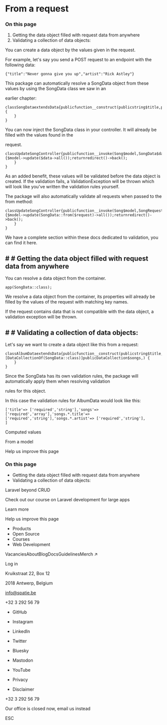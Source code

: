 # From a request

### On this page

1. Getting the data object filled with request data from anywhere
2. Validating a collection of data objects:

You can create a data object by the values given in the request.

For example, let's say you send a POST request to an endpoint with the following data:

```
{"title":"Never gonna give you up","artist":"Rick Astley"}
```

This package can automatically resolve a SongData object from these values by using the SongData class we saw in an

earlier chapter:

```
classSongDataextendsData{publicfunction__construct(publicstring$title,publicstring$artist,) {
    }
}
```

You can now inject the SongData class in your controller. It will already be filled with the values found in the

request.

```
classUpdateSongController{publicfunction__invoke(Song$model,SongData$data){$model->update($data->all());returnredirect()->back();
    }
}
```

As an added benefit, these values will be validated before the data object is created. If the validation fails, a ValidationException will be thrown which will look like you've written the validation rules yourself.

The package will also automatically validate all requests when passed to the from method:

```
classUpdateSongController{publicfunction__invoke(Song$model,SongRequest$request){$model->update(SongData::from($request)->all());returnredirect()->back();
    }
}
```

We have a complete section within these docs dedicated to validation, you can find it here.

## # # Getting the data object filled with request data from anywhere

You can resolve a data object from the container.

```
app(SongData::class);
```

We resolve a data object from the container, its properties will already be filled by the values of the request with matching key names.

If the request contains data that is not compatible with the data object, a validation exception will be thrown.

## # # Validating a collection of data objects:

Let's say we want to create a data object like this from a request:

```
classAlbumDataextendsData{publicfunction__construct(publicstring$title,#[DataCollectionOf(SongData::class)]publicDataCollection$songs,) {
    }
}
```

Since the SongData has its own validation rules, the package will automatically apply them when resolving validation

rules for this object.

In this case the validation rules for AlbumData would look like this:

```
['title'=> ['required','string'],'songs'=> ['required','array'],'songs.*.title'=> ['required','string'],'songs.*.artist'=> ['required','string'],
]
```

Computed values

From a model

Help us improve this page

### On this page

- Getting the data object filled with request data from anywhere
- Validating a collection of data objects:

Laravel beyond CRUD

Check out our course on Laravel development for large apps

Learn more

Help us improve this page

- Products
- Open Source
- Courses
- Web Development

VacanciesAboutBlogDocsGuidelinesMerch ↗

Log in

Kruikstraat 22, Box 12

2018 Antwerp, Belgium

info@spatie.be

+32 3 292 56 79

- GitHub
- Instagram
- LinkedIn
- Twitter
- Bluesky
- Mastodon
- YouTube

- Privacy
- Disclaimer

+32 3 292 56 79

Our office is closed now, email us instead

ESC